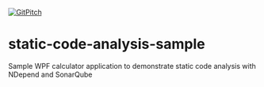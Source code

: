 [![GitPitch](https://gitpitch.com/assets/badge.svg)](https://gitpitch.com/static-code-analysis-sample/htochenhagen/master)

# static-code-analysis-sample
Sample WPF calculator application to demonstrate static code analysis with NDepend and SonarQube